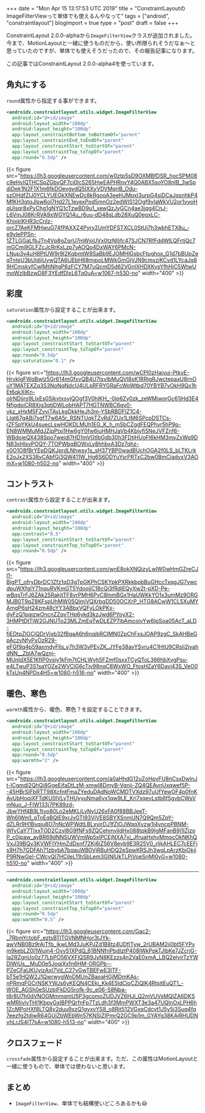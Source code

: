 +++
date = "Mon Apr 15 13:17:53 UTC 2019"
title = "ConstraintLayoutのImageFilterViewって単体でも使えるんやなって"
tags = ["android", "constraintlayout"]
blogimport = true
type = "post"
draft = false
+++

ConstraintLayout 2.0.0-alphaから`ImageFilterView`クラスが追加されました。今まで、MotionLayoutと一緒に使うものだから、使い所限られそうだなぁ〜と思っていたのですが、単体でも使えそうだったので、その報告記事になります。

この記事ではConstraintLayout 2.0.0-alpha4を使っています。

## 角丸にする

`round`属性から指定する事ができます。

```xml
<androidx.constraintlayout.utils.widget.ImageFilterView
  android:id="@+id/image"
  android:layout_width="100dp"
  android:layout_height="100dp"
  app:layout_constraintBottom_toBottomOf="parent"
  app:layout_constraintEnd_toEndOf="parent"
  app:layout_constraintStart_toStartOf="parent"
  app:layout_constraintTop_toTopOf="parent"
  app:round="0.5dp" />
```

{{< figure src="https://lh3.googleusercontent.com/w0ztp5sD9OXMBfDSR_hocSPM08c9eHvIQTHCSpZGbyQF7ci0lcS265HwEAPHRnvY4Q0ABX5soYO8nIB_3wSpdiDek1N2F1X1m6fkDOevgydQ5IXXyVDVMqriB_Odu-szOHdfZIJ0YCLYUEOkXNEwDc8kRgooA3eeHJMqxl3urpG4siDCaJqsnhkP4MfKH3gtqJlsw6ol7Hd27L1eyexPod5mnOz2edWIS12Ogf9yIaWkVU2or1yyoHqUlsqr8xPyChg1gNYQ1cTzwBD9u1_xewQzJyGCn4ae3jqg4CnJ-L6VmJ08KrRVA9xWGYQ14u_r6uu-dD48sLdb28XuQ0egxLC-KhjxkIKHR3cCnlz-orcZ7AeKFMHwuG74fPAXXZ4Pyry2UmYDFSTXCL0StUi7h3wbhETX8u_-e9vIePPSn-1ZTLGGaLfbJTn4Vp8gZqrU7mWjoUVx0tzNlljfc47SJCN7RfFddWlLQFrtjQc7mGCmj9GLFZcJcRrKxLzp7yAOQo4DxWAY6PMcN-LNup3v4uH8PtUW9r9I2KqbmtW8SaBb9EJOMHlGsbcFtughox_G1d7bBUpZeqTnteU3bUldjiUywQTA6lJEbH68mjpoLMWkGmGjVJN9cmszjKCvd1LYcaJq89HCmskyfCwlMtiNItgP6zFCY7M7uQcmD5d62VGnlXHDXKvsYfhHjC5WtwUmoWzIbBzwD8F3YEdfDlxL6Tq0uA=w1067-h530-no" width="400" >}}

## 彩度

`saturation`属性から設定することが出来ます。

```xml
<androidx.constraintlayout.utils.widget.ImageFilterView
  android:id="@+id/image"
  android:layout_width="100dp"
  android:layout_height="100dp"
  app:layout_constraintStart_toStartOf="parent"
  app:layout_constraintTop_toTopOf="parent"
  app:round="0.5dp"
  app:saturation="0.1" />
```

{{< figure src="https://lh3.googleusercontent.com/wCPl0zHaivuj-PtkvE-HrvkIgFWqBwlz5Gr614mGfxvQB4U7IsvIbMuQVI8sK1RRtgRJwctepaxU8rnOuY1MATEXZq3S3NoNqNdcU4ULpRFRYGRaFcWpWtbd70YBYB7vOkH9Qx1hEt6qkXIKn-olrNDjjro9LlxEs0SjkvtxsyjQOgf3V0hlKH_-0ip6Zy0zk_zeWMiworGc61jHd3E4NfjgdoiCR8Xjg3qtjDWLobHAPT7HGTNWBC6gv0-vkz_xHxM5FZyviTAvLkgDkkHeJh3m-YSbRBDFIZ1C4-LIqt67gABi7sgfT7w6A5r_RSNTUqkTZvRd7ZUx1LtM6SPcpDSTCs-rZFSpYKkU4suecLswHOKDLMUh1EG_K_h_mSbCZgdFEQPhvr5hP9p-EN8WMMuMdJZjpPtxi1Hw6gY0fw6iuHMHJaVb4Kbjyfi5NeJVFZnf6-WBdoieQX438Spo7weidl7HD1mVGtIbGdb30h3FDtjHUoFl6kHM3myZxWq9DN83xHlsvPOQY-7TOPWbqBOWxLy8hhbxA3Dz7qhz-x0O1O8fBrYEpDQKJprdLNhwsy1s_sH37YBP0wadBUchOGA2f0LS_bLTKLrkE2oJx2XS38yCAbfGi3QW411W_Hg6S6DDYuYsrPRTxC2bw0BmCjadyxV3AOmX=w1080-h502-no" width="400" >}}

## コントラスト

`contrast`属性から設定することが出来ます。

```xml
<androidx.constraintlayout.utils.widget.ImageFilterView
  android:id="@+id/image"
  android:layout_width="100dp"
  android:layout_height="100dp"
  app:contrast="0.5"
  app:layout_constraintStart_toStartOf="parent"
  app:layout_constraintTop_toTopOf="parent"
  app:round="0.5dp" />
```

{{< figure src="https://lh3.googleusercontent.com/wnE8okXNQjzyLwlW0wHmGZreCJI1-BjgPT_ofryDbrDC1Zfz1qD3gTpGKPhCSKYpkPXRkkbpbBuGHccTxqgJG7ywcdpuWXfgIY71nquRVKmGT5YdoojjC18cQj3fRdiEQyXw2t-pXD-Pe-wBqsTrFJ6ZAk25RakjtTF8vrPMH6PvC8InmBGx1HaUWKkYO1x3umMz9ORGMJB0T9qZ8KFspUhMW05QlmiVQXrbqDD50OCXrP_HTG8ACwW1CL5XuMYAmgP6sH24zm48cYY3ABbxVQFyLOkPKx-dyFzQ1pqjzwOncnZZqvTHp6ykd3kzJwd6PYoyX2-3HMPtDtTjW2GJNUTo23MLZmEqTwDLEZP7ibAmcoivYw6IpSoa05AcT_aLD-fjEDtpZIGCiQDrVjxb32fBgaA6h6nqjbRClMN0ZpChFxsJOAP9zgC_SkAHBeGpAczvNfyPxOzR29-eFGf9q4p59axmdyFIls_y7h3W3vPEvZK_JYFe38avYSvru4C1HtU9CRslj2jvahdNN__ZblA7wQznj-MUnIdX5E1KfIP0vsiy1kFm7tCHLWyh5FZmf0sxxTCyQToL366hbXvgPsu-e4LTwuP3S1saYOZe2WVClG6cTiv98nqC8WxWO_FtosHZaY6Davi43S_VeO0kTsUn4NPDx4H5=w1080-h516-no" width="400" >}}

## 暖色、寒色

`warmth`属性から、暖色、寒色？を設定することできます。

```xml
<androidx.constraintlayout.utils.widget.ImageFilterView
  android:id="@+id/image"
  android:layout_width="100dp"
  android:layout_height="100dp"
  app:layout_constraintStart_toStartOf="parent"
  app:layout_constraintTop_toTopOf="parent"
  app:round="0.5dp"
  app:warmth="2" />
```

{{< figure src="https://lh3.googleusercontent.com/a0aHhdG12uZoHpvFU8nCsxDwlnJt-ICgmdl2QhQi8GgeEifaDtLzM-xmwI8DmyB-Vqnii-ZQ4QEAvnUxqwef5P--45HBrSIFbRTT98XcfntFmaZYeduDAdNoWCMDTVXdz97uUfYewOF4p0fnKAvUbHoqjXFTdKU0lVLyTHUyyuNma6vx1qw9LE_Kri7xqevLstb6f5gvbCWsVmNuo_J-FlW133j7PK89zd-JbwYHf4B9L1tvo80Lo2eMKLjLvNyU26xFA0f88BBJeeT-Wh6IWm1_gTnEqBQlE9xrJvGTI93VjVE8SBYXSnmUN7Q9Qm5ZpY-dZLRr9H1Bvqju8O7nNcWPWdtLBLxyirDJ1fZlOJWqqXvzw1l4vncpPBNM-WfyCaY7TIxxTOD2Czvl8G9fNFs9ZQCehmvildHx088tpkB9IgMFanB9j1IZjzoP_c0ipaw_ayBR69dNNSUWVmWp5xlPCEjNXA7xi_JfruaHxhvMmocOkNKhQVxJ39BQv3KVWFIYHmZdDxnf7ZKj6iZ56V8eyb9E3R25V0_rljkAHLEC7cEEFjs9H7h7GDFAh71zbybA7bqauWB0VjRBuHDQ2eSpwKRSJh3wqLpArzKbjOkjiP9RNwGeI-CWcyQl7HCileL11hSbLem3GINlUkTLPiVoeSnMl0yG=w1080-h510-no" width="400" >}}

---

```xml
<androidx.constraintlayout.utils.widget.ImageFilterView
  android:id="@+id/image"
  android:layout_width="100dp"
  android:layout_height="100dp"
  app:layout_constraintStart_toStartOf="parent"
  app:layout_constraintTop_toTopOf="parent"
  app:round="0.5dp"
  app:warmth="0.5" />
```

{{< figure src="https://lh3.googleusercontent.com/Gac2-_7RbmYctobF_eztsBTlTGVNMNHor3tJYk-awVNB0Bz9rAiTfb_jkwLMd3JuKPJZd1B8tz4UDfITyw_2rUBAM2ji0bt5FYPvm9kebLZ0I1Wujn4-Ovv51XPdQ_61BNNfnPbdIztP408lWkPpkTJlbKe7JZcrjG-Ia2RZgnUo0z77LbPO56VXFlQSR9JvN8KEzzs4n2VaE0xmA_LBQ2elyirTzYWDlWiUs__MuD0e5JoqjXxfn6HM-ORGPb--PZeCFaUKUyizAxI7Vd_C27vGwTBEFwE3ITF-bT5e1HQW2J1QwrwygWnDMUnZBaoaHGjMDmKAs-nPRmqFGCrNSKYWJs6yKEQN4CEkj_Kk4E5ldCioCZiQIK4RtsjtEuQT1_-WOE_AGSh0eSUzbIFkDG5rofk-9c_e06-S8Nba-t8r8U7h0dVNOGMmmqmU5P3gcomoZUDJVZ6HJi_Q2mVUVsMQlZA6DKSwMRlivlvTHI1KbpyGxIBPPQrfnFp7TzLdh3f3MmPWXT3e3a47UQlnOxLPH6h1ZcMPoHXf8LTQ8y2duu9xzQ1gyxvYS8_o8Rit512VGxqCdcyt1J5y5i3Suq4fq7eezfg2tdjwR64GUjZbWEbWn57KNSiZIPmrQ2GC9p1m_GYAYg38KAjRHUDNvhLrJS4lT7sA=w1080-h513-no" width="400" >}}

## クロスフェード

`crossfade`属性から設定することが出来ます。ただ、この属性はMotionLayoutと一緒に使うもので、単体では使わないと思います。

## まとめ

- `ImageFilterView`、単体でも結構使いどころあるかも😃
